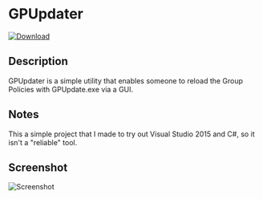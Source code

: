 # GPUpdater

[![Download](http://i.imgur.com/UjPs7Sr.png)](https://github.com/aziascreations/GPUpdater/releases/latest)

## Description

GPUpdater is a simple utility that enables someone to reload the Group Policies with GPUpdate.exe via a GUI.

## Notes

This a simple project that I made to try out Visual Studio 2015 and C#, so it isn't a "reliable" tool.

## Screenshot

![Screenshot](http://i.imgur.com/z6H3mvH.png)
